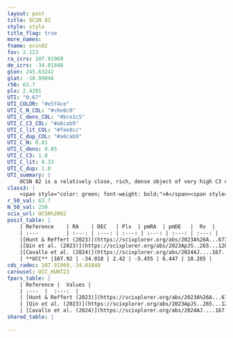 ```yaml
---
layout: post
title: OCSN 82
style: style
title_flag: true
more_names: 
fname: ocsn82
fov: 2.123
ra_icrs: 107.91969
de_icrs: -34.01848
glon: 245.63242
glat: -10.99046
r50: 63.7
plx: 2.4201
UTI: "0.67"
UTI_COLOR: "#e5f4ce"
UTI_C_N_COL: "#c6e6c8"
UTI_C_dens_COL: "#bce1c5"
UTI_C_C3_COL: "#a6cab9"
UTI_C_lit_COL: "#fee8cc"
UTI_C_dup_COL: "#a6cab9"
UTI_C_N: 0.81
UTI_C_dens: 0.85
UTI_C_C3: 1.0
UTI_C_lit: 0.33
UTI_C_dup: 1.0
UTI_summary: |
    OCSN 82 is a relatively close, rich, dense object of very high C3 quality. It was recently reported in the literature.
class3: |
    <span style="color: green; font-weight: bold;">A</span><span style="color: green; font-weight: bold;">A</span>
r_50_val: 63.7
N_50_val: 250
scix_url: OCSN%2082
posit_table: |
    | Reference    | RA    | DEC   | Plx  | pmRA  | pmDE   |  Rv  |
    | :---         | :---: | :---: | :---: | :---: | :---: | :---: |
    |[Hunt & Reffert (2023)](https://scixplorer.org/abs/2023A%26A...673A.114H) | 108.531 | -35.061 | 2.422 | -5.44 | 6.457 | 15.467 |
    |[Qin et al. (2023)](https://scixplorer.org/abs/2023ApJS..265...12Q) | 107.6 | -33.77 | 2.44 | -5.6 | 6.39 | 18.22 |
    |[Cavallo et al. (2024)](https://scixplorer.org/abs/2024AJ....167...12C) | 107.822 | -34.062 | 2.423 | -- | -- | -- |
    | **UCC** |107.92 | -34.018 | 2.42 | -5.455 | 6.447 | 18.285 | 
cds_radec: 107.91969,-34.01848
carousel: UCC_HUNT23
fpars_table: |
    | Reference |  Values |
    | :---  |  :---:  |
    | [Hunt & Reffert (2023)](https://scixplorer.org/abs/2023A%26A...673A.114H) | `AV50=0.16, diffAV50=0.63, MOD50=8.041, logAge50=7.372` |
    | [Qin et al. (2023)](https://scixplorer.org/abs/2023ApJS..265...12Q) | `E(B-V)=0.06, m-M=8.23, logt=7.45` |
    | [Cavallo et al. (2024)](https://scixplorer.org/abs/2024AJ....167...12C) | `AV50=0.43, dMod50=8.17, logAge50=7.11, [Fe/H]50=-0.09` |
shared_table: |
    
---
```

